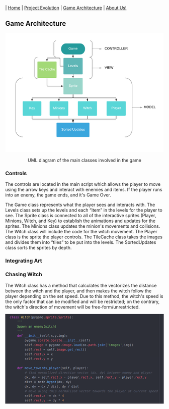| [Home](index.md) 	| [Project Evolution](ProjectEvolution.md)  | [Game Architecture](GameArchitecture.md) 	| [About Us!](AboutUs.md)

## Game Architecture 

<p align="center"><img src="flowchart.png"/></p>
<p align="center">
  UML diagram of the main classes involved in the game
</p>

### Controls
The controls are located in the main script which allows the player to move using the arrow keys and interact with enemies and items. If the player runs into an enemy, the game ends, and it's Game Over. 

The Game class represents what the player sees and interacts with. The Levels class sets up the levels and each “item” in the levels for the player to see. The Sprite class is connected to all of the interactive sprites (Player, Minions, Witch, and Key) to establish the animations and updates for the sprites. The Minions class updates the minion's movements and collisions. The Witch class will include the code for the witch movement. The Player class is the sprite the player controls. The TileCache class takes the images and divides them into “tiles” to be put into the levels. The SortedUpdates class sorts the sprites by depth.


### Integrating Art

### Chasing Witch
The Witch class has a method that calculates the vectorizes the distance between the witch and the player, and then makes the witch follow the player depending on the set speed. Due to this method, the witch's speed is the only factor that can be modified and will be restricted; on the contrary, the witch's direction of movement will be free-form/unrestricted. 
<p align="center"><img src="witch_code.png" width="600"/></p>

